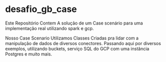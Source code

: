 # desafio_gb_case

Este Repositório Contem A solução de um Case scenário para uma implementação real 
utilizando spark e gcp.

Nosso Case Scenario Utilizamos Classes Criadas pra lidar com a manipulação de dados de diversos conectores.
Passando aqui por diversos exemplos, utilizando buckets, serviço SQL do GCP com uma instância Postgres e muito mais.
